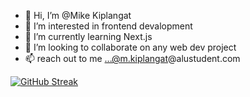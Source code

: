 - 👋 Hi, I’m @Mike Kiplangat
- 👀 I’m interested in frontend devalopment
- 🌱 I’m currently learning Next.js
- 💞️ I’m looking to collaborate on any web dev project
- 📫 reach out to me ...@m.kiplangat@alustudent.com

<!---
kiplangatmike/kiplangatmike is a ✨ special ✨ repository because its `README.md` (this file) appears on your GitHub profile.
You can click the Preview link to take a look at your changes.
--->
[![GitHub Streak](https://streak-stats.demolab.com/?user=kiplangatmike)](https://git.io/streak-stats)
